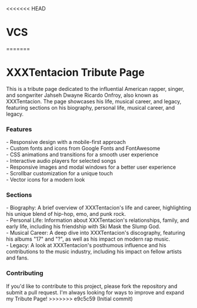 <<<<<<< HEAD
# VCS
=======
# XXXTentacion Tribute Page
This is a tribute page dedicated to the influential American rapper, singer, and songwriter Jahseh Dwayne Ricardo Onfroy, also known as XXXTentacion. The page showcases his life, musical career, and legacy, featuring sections on his biography, personal life, musical career, and legacy.

<h3>Features</h3>
- Responsive design with a mobile-first approach<br>
- Custom fonts and icons from Google Fonts and FontAwesome<br>
- CSS animations and transitions for a smooth user experience<br>
- Interactive audio players for selected songs<br>
- Responsive images and modal windows for a better user experience<br>
- Scrollbar customization for a unique touch<br>
- Vector icons for a modern look<br>
<h3>Sections</h3>
- Biography: A brief overview of XXXTentacion's life and career, highlighting his unique blend of hip-hop, emo, and punk rock.<br>
- Personal Life: Information about XXXTentacion's relationships, family, and early life, including his friendship with Ski Mask the Slump God.<br>
- Musical Career: A deep dive into XXXTentacion's discography, featuring his albums "17" and "?", as well as his impact on modern rap music.<br>
- Legacy: A look at XXXTentacion's posthumous influence and his contributions to the music industry, including his impact on fellow artists and fans.<br>
<h3>Contributing</h3>
If you'd like to contribute to this project, please fork the repository and submit a pull request. I'm always looking for ways to improve and expand my Tribute Page!
>>>>>>> e9c5c59 (Initial commit)
